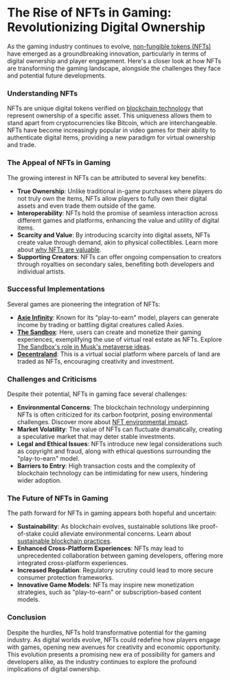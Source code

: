 # The Rise of NFTs in Gaming: Revolutionizing Digital Ownership

As the gaming industry continues to evolve, [non-fungible tokens (NFTs)](https://en.wikipedia.org/wiki/Non-fungible_token) have emerged as a groundbreaking innovation, particularly in terms of digital ownership and player engagement. Here's a closer look at how NFTs are transforming the gaming landscape, alongside the challenges they face and potential future developments.

### Understanding NFTs

NFTs are unique digital tokens verified on [blockchain technology](https://www.license-token.com/wiki/what-is-blockchain) that represent ownership of a specific asset. This uniqueness allows them to stand apart from cryptocurrencies like Bitcoin, which are interchangeable. NFTs have become increasingly popular in video games for their ability to authenticate digital items, providing a new paradigm for virtual ownership and trade.

### The Appeal of NFTs in Gaming

The growing interest in NFTs can be attributed to several key benefits:

- **True Ownership**: Unlike traditional in-game purchases where players do not truly own the items, NFTs allow players to fully own their digital assets and even trade them outside of the game.
- **Interoperability**: NFTs hold the promise of seamless interaction across different games and platforms, enhancing the value and utility of digital items.
- **Scarcity and Value**: By introducing scarcity into digital assets, NFTs create value through demand, akin to physical collectibles. Learn more about [why NFTs are valuable](https://www.license-token.com/wiki/why-are-nf-ts-valuable).
- **Supporting Creators**: NFTs can offer ongoing compensation to creators through royalties on secondary sales, benefiting both developers and individual artists.

### Successful Implementations

Several games are pioneering the integration of NFTs:

- **[Axie Infinity](https://axieinfinity.com/)**: Known for its "play-to-earn" model, players can generate income by trading or battling digital creatures called Axies.
- **[The Sandbox](https://www.sandbox.game/)**: Here, users can create and monetize their gaming experiences, exemplifying the use of virtual real estate as NFTs. Explore [The Sandbox's role in Musk's metaverse ideas](https://www.license-token.com/wiki/the-sandbox-s-role-in-musk-s-metaverse-ideas).
- **[Decentraland](https://decentraland.org/)**: This is a virtual social platform where parcels of land are traded as NFTs, encouraging creativity and investment.

### Challenges and Criticisms

Despite their potential, NFTs in gaming face several challenges:

- **Environmental Concerns**: The blockchain technology underpinning NFTs is often criticized for its carbon footprint, posing environmental challenges. Discover more about [NFT environmental impact](https://www.license-token.com/wiki/nft-environmental-impact).
- **Market Volatility**: The value of NFTs can fluctuate dramatically, creating a speculative market that may deter stable investments.
- **Legal and Ethical Issues**: NFTs introduce new legal considerations such as copyright and fraud, along with ethical questions surrounding the "play-to-earn" model.
- **Barriers to Entry**: High transaction costs and the complexity of blockchain technology can be intimidating for new users, hindering wider adoption.

### The Future of NFTs in Gaming

The path forward for NFTs in gaming appears both hopeful and uncertain:

- **Sustainability**: As blockchain evolves, sustainable solutions like proof-of-stake could alleviate environmental concerns. Learn about [sustainable blockchain practices](https://www.license-token.com/wiki/sustainable-blockchain-practices).
- **Enhanced Cross-Platform Experiences**: NFTs may lead to unprecedented collaboration between gaming developers, offering more integrated cross-platform experiences.
- **Increased Regulation**: Regulatory scrutiny could lead to more secure consumer protection frameworks.
- **Innovative Game Models**: NFTs may inspire new monetization strategies, such as "play-to-earn" or subscription-based content models.

### Conclusion

Despite the hurdles, NFTs hold transformative potential for the gaming industry. As digital worlds evolve, NFTs could redefine how players engage with games, opening new avenues for creativity and economic opportunity. This evolution presents a promising new era of possibility for gamers and developers alike, as the industry continues to explore the profound implications of digital ownership.